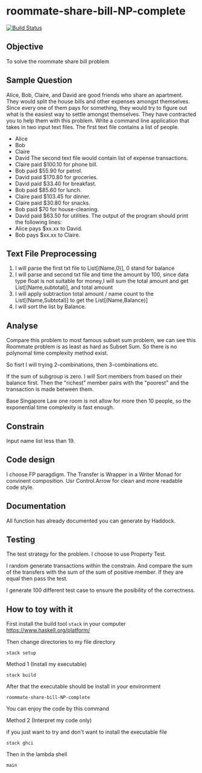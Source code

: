 # roommate-share-bill-NP-complete
[![Build Status](https://travis-ci.org/xiongchenyu6/roommate-share-bill-NP-complete.svg?branch=master)](https://travis-ci.org/xiongchenyu6/roommate-share-bill-NP-complete)

## Objective
To solve the roommate share bill problem

## Sample Question
Alice, Bob, Claire, and David are good friends who share an apartment. They would split the
house bills and other expenses amongst themselves. Since every one of them pays for
something, they would try to figure out what is the easiest way to settle amongst themselves.
They have contracted you to help them with this problem.
Write a command line application that takes in two input text files.
The first text file contains a list of people.

* Alice
* Bob
* Claire
* David
The second text file would contain list of expense transactions.
* Claire paid $100.10 for phone bill.
* Bob paid $55.90 for petrol.
* David paid $170.80 for groceries.
* David paid $33.40 for breakfast.
* Bob paid $85.60 for lunch.
* Claire paid $103.45 for dinner.
* Claire paid $30.80 for snacks.
* Bob paid $70 for house-cleaning.
* David paid $63.50 for utilities.
The output of the program should print the following lines:
* Alice pays $xx.xx to David.
* Bob pays $xx.xx to Claire.

## Text File Preprocessing
1. I will parse the first txt file to List[(Name,0)], 0 stand for balance
2. I will parse and second txt file and time the amount by 100, since data type float is not suitable for money,I will sum the total amount and get List[(Name,subtotal)], and total amount
3. I will apply subtraction total amount / name count to the List[(Name,Subtotal)] to get the List[(Name,Balance)]
4. I will sort the list by Balance.

## Analyse
Compare this problem to most famous subset sum problem, we can see this Roommate problem is as least as hard as Subset Sum.
So there is no polynomal time complexity method exist.

So fisrt I will trying 2-combinations, then 3-combinations etc.

If the sum of subgroup is zero. I will Sort members from based on their balance first. Then the "richest" member pairs with the "poorest" and the transaction is made between them.

Base Singapore Law one room is not allow for more then 10 people, so the exponential time complexity is fast enough.

## Constrain
   Input name list less than 19.

## Code design
   I choose FP paragdigm.
   The Transfer is Wrapper in a Writer Monad for convinent composition.
   Usr Control.Arrow for clean and more readable code style.

## Documentation
   All function has already documented you can generate by Haddock.

## Testing
 The test strategy for the problem. I choose to use Property Test.

 I random generate transactions within the constrain. And compare the sum of the transfers with
 the sum of the sum of positive member. If they are equal then pass the test.

 I generate 100 different test case to ensure the posibility of the correctness.

## How to toy with it

First install the build tool `stack` in your computer
<https://www.haskell.org/platform/>

Then change directories to my file directory
```
stack setup
```
Method 1 (Install my executable)
```
stack build
```

After that the executable should be install in your environment

```
roommate-share-bill-NP-complete
```

You can enjoy the code by this command


Method 2 (Interpret my code only)

if you just want to try and don't want to install the executable file

```
stack ghci
```

Then in the lambda shell

```
main
```
